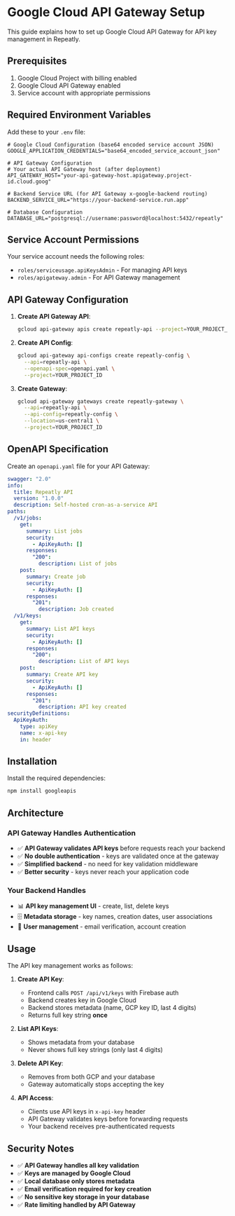# Google Cloud API Gateway Setup

This guide explains how to set up Google Cloud API Gateway for API key management in Repeatly.

## Prerequisites

1. Google Cloud Project with billing enabled
2. Google Cloud API Gateway enabled
3. Service account with appropriate permissions

## Required Environment Variables

Add these to your `.env` file:

```env
# Google Cloud Configuration (base64 encoded service account JSON)
GOOGLE_APPLICATION_CREDENTIALS="base64_encoded_service_account_json"

# API Gateway Configuration
# Your actual API Gateway host (after deployment)
API_GATEWAY_HOST="your-api-gateway-host.apigateway.project-id.cloud.goog"

# Backend Service URL (for API Gateway x-google-backend routing)
BACKEND_SERVICE_URL="https://your-backend-service.run.app"

# Database Configuration
DATABASE_URL="postgresql://username:password@localhost:5432/repeatly"
```

## Service Account Permissions

Your service account needs the following roles:

- `roles/serviceusage.apiKeysAdmin` - For managing API keys
- `roles/apigateway.admin` - For API Gateway management

## API Gateway Configuration

1. **Create API Gateway API**:

   ```bash
   gcloud api-gateway apis create repeatly-api --project=YOUR_PROJECT_ID
   ```

2. **Create API Config**:

   ```bash
   gcloud api-gateway api-configs create repeatly-config \
     --api=repeatly-api \
     --openapi-spec=openapi.yaml \
     --project=YOUR_PROJECT_ID
   ```

3. **Create Gateway**:
   ```bash
   gcloud api-gateway gateways create repeatly-gateway \
     --api=repeatly-api \
     --api-config=repeatly-config \
     --location=us-central1 \
     --project=YOUR_PROJECT_ID
   ```

## OpenAPI Specification

Create an `openapi.yaml` file for your API Gateway:

```yaml
swagger: "2.0"
info:
  title: Repeatly API
  version: "1.0.0"
  description: Self-hosted cron-as-a-service API
paths:
  /v1/jobs:
    get:
      summary: List jobs
      security:
        - ApiKeyAuth: []
      responses:
        "200":
          description: List of jobs
    post:
      summary: Create job
      security:
        - ApiKeyAuth: []
      responses:
        "201":
          description: Job created
  /v1/keys:
    get:
      summary: List API keys
      security:
        - ApiKeyAuth: []
      responses:
        "200":
          description: List of API keys
    post:
      summary: Create API key
      security:
        - ApiKeyAuth: []
      responses:
        "201":
          description: API key created
securityDefinitions:
  ApiKeyAuth:
    type: apiKey
    name: x-api-key
    in: header
```

## Installation

Install the required dependencies:

```bash
npm install googleapis
```

## Architecture

### API Gateway Handles Authentication

- ✅ **API Gateway validates API keys** before requests reach your backend
- ✅ **No double authentication** - keys are validated once at the gateway
- ✅ **Simplified backend** - no need for key validation middleware
- ✅ **Better security** - keys never reach your application code

### Your Backend Handles

- 📊 **API key management UI** - create, list, delete keys
- 🗄️ **Metadata storage** - key names, creation dates, user associations
- 👤 **User management** - email verification, account creation

## Usage

The API key management works as follows:

1. **Create API Key**:

   - Frontend calls `POST /api/v1/keys` with Firebase auth
   - Backend creates key in Google Cloud
   - Backend stores metadata (name, GCP key ID, last 4 digits)
   - Returns full key string **once**

2. **List API Keys**:

   - Shows metadata from your database
   - Never shows full key strings (only last 4 digits)

3. **Delete API Key**:

   - Removes from both GCP and your database
   - Gateway automatically stops accepting the key

4. **API Access**:
   - Clients use API keys in `x-api-key` header
   - API Gateway validates keys before forwarding requests
   - Your backend receives pre-authenticated requests

## Security Notes

- ✅ **API Gateway handles all key validation**
- ✅ **Keys are managed by Google Cloud**
- ✅ **Local database only stores metadata**
- ✅ **Email verification required for key creation**
- ✅ **No sensitive key storage in your database**
- ✅ **Rate limiting handled by API Gateway**
